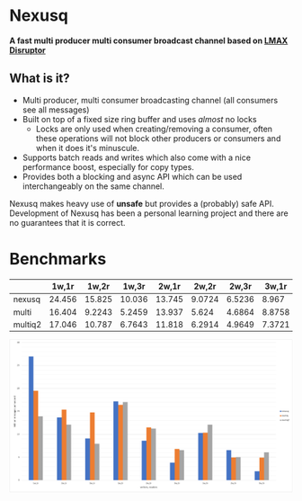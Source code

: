 # Nexusq
**A fast multi producer multi consumer broadcast channel 
based on [LMAX Disruptor](https://github.com/LMAX-Exchange/disruptor)**

## What is it?
* Multi producer, multi consumer broadcasting channel (all consumers see all messages)
* Built on top of a fixed size ring buffer and uses *almost* no locks
  * Locks are only used when creating/removing a consumer, often these operations will not 
  block other producers or consumers and when it does it's minuscule.
* Supports batch reads and writes which also come with a nice performance boost, especially for copy types.
* Provides both a blocking and async API which can be used interchangeably on the same channel.

Nexusq makes heavy use of **unsafe** but provides a (probably) safe API. 
Development of Nexusq has been a personal learning project and there are no guarantees that
it is correct.

# Benchmarks
|         | 1w,1r  | 1w,2r  | 1w,3r  | 2w,1r  | 2w,2r  | 2w,3r  | 3w,1r  | 3w,2r  | 3w,3r  |
|---------|--------|--------|--------|--------|--------|--------|--------|--------|--------|
| nexusq  | 24.456 | 15.825 | 10.036 | 13.745 | 9.0724 | 6.5236 | 8.967  | 4.1999 | 2.0336 |
| multi   | 16.404 | 9.2243 | 5.2459 | 13.937 | 5.624  | 4.6864 | 8.8758 | 6.2498 | 4.8834 |
| multiq2 | 17.046 | 10.787 | 6.7643 | 11.818 | 6.2914 | 4.9649 | 7.3721 | 6.3057 | 5.8492 |

![benchmark results](benchmark_results/bench.jpg)